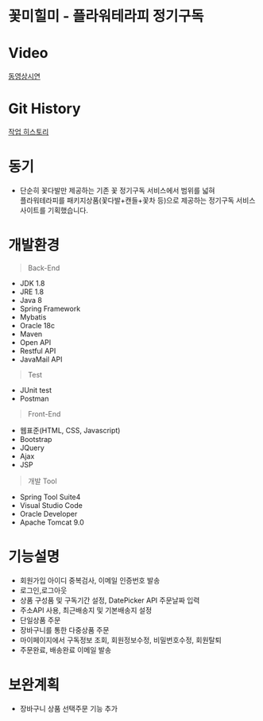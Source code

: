 # 꽃미힐미 - 플라워테라피 정기구독

# Video
[동영상시연](https://www.youtube.com/watch?v=Onevj9_JwwM)

# Git History
[작업 히스토리](https://github.com/flowerheal/flowerheal_demo)

# 동기
- 단순히 꽃다발만 제공하는 기존 꽃 정기구독 서비스에서 범위를 넓혀<br>
  플라워테라피를 패키지상품(꽃다발+캔들+꽃차 등)으로 제공하는 정기구독 서비스 사이트를 기획했습니다.

# 개발환경
> Back-End
- JDK 1.8
- JRE 1.8
- Java 8
- Spring Framework
- Mybatis
- Oracle 18c
- Maven
- Open API
- Restful API
- JavaMail API

> Test
- JUnit test
- Postman

> Front-End
- 웹표준(HTML, CSS, Javascript)
- Bootstrap
- JQuery
- Ajax
- JSP

> 개발 Tool
- Spring Tool Suite4
- Visual Studio Code
- Oracle Developer
- Apache Tomcat 9.0


# 기능설명
- 회원가입 아이디 중복검사, 이메일 인증번호 발송<br>
- 로그인,로그아웃<br>
- 상품 구성품 및 구독기간 설정, DatePicker API 주문날짜 입력<br>
- 주소API 사용, 최근배송지 및 기본배송지 설정<br>
- 단일상품 주문<br>
- 장바구니를 통한 다중상품 주문<br>
- 마이페이지에서 구독정보 조회, 회원정보수정, 비밀번호수정, 회원탈퇴<br>
- 주문완료, 배송완료 이메일 발송<br> 


# 보완계획
- 장바구니 상품 선택주문 기능 추가
